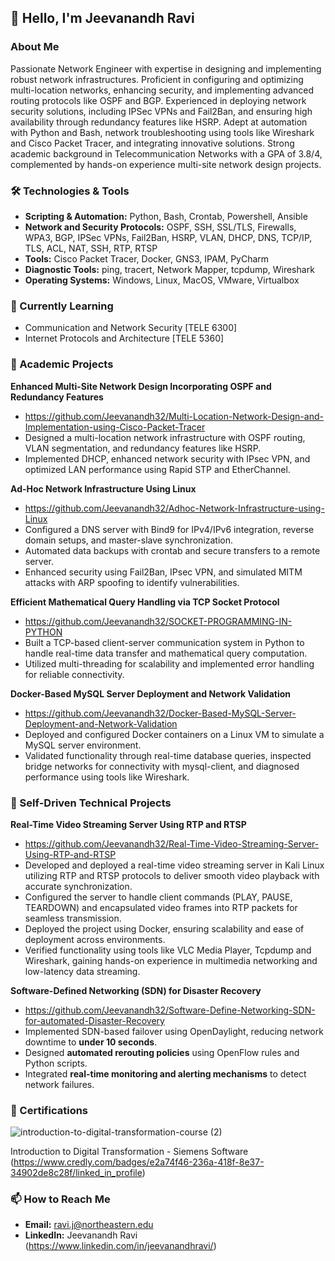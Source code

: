 ## 👋 Hello, I'm Jeevanandh Ravi

### About Me
Passionate Network Engineer with expertise in designing and implementing robust network infrastructures. Proficient in configuring and optimizing multi-location networks, enhancing security, and implementing advanced routing protocols like OSPF and BGP. Experienced in deploying network security solutions, including IPSec VPNs and Fail2Ban, and ensuring high availability through redundancy features like HSRP. Adept at automation with Python and Bash, network troubleshooting using tools like Wireshark and Cisco Packet Tracer, and integrating innovative solutions. Strong academic background in Telecommunication Networks with a GPA of 3.8/4, complemented by hands-on experience multi-site network design projects.

### 🛠️ Technologies & Tools
- **Scripting & Automation:** Python, Bash, Crontab, Powershell, Ansible
- **Network and Security Protocols:** OSPF, SSH, SSL/TLS, Firewalls, WPA3, BGP, IPSec VPNs, Fail2Ban, HSRP, VLAN, DHCP, DNS, TCP/IP, TLS, ACL, NAT, SSH, RTP, RTSP
- **Tools:** Cisco Packet Tracer, Docker, GNS3, IPAM, PyCharm
- **Diagnostic Tools:** ping, tracert, Network Mapper, tcpdump, Wireshark
- **Operating Systems:** Windows, Linux, MacOS, VMware, Virtualbox

### 🌱 Currently Learning
- Communication and Network Security [TELE 6300]
- Internet Protocols and Architecture [TELE 5360]

### 🚀 Academic Projects
**Enhanced Multi-Site Network Design Incorporating OSPF and Redundancy Features**
  - https://github.com/Jeevanandh32/Multi-Location-Network-Design-and-Implementation-using-Cisco-Packet-Tracer       
  - Designed a multi-location network infrastructure with OSPF routing, VLAN segmentation, and redundancy features like HSRP. 
  - Implemented DHCP, enhanced network security with IPsec VPN, and optimized LAN performance using Rapid STP and EtherChannel.

**Ad-Hoc Network Infrastructure Using Linux**
  - https://github.com/Jeevanandh32/Adhoc-Network-Infrastructure-using-Linux     
  - Configured a DNS server with Bind9 for IPv4/IPv6 integration, reverse domain setups, and master-slave synchronization. 
  - Automated data backups with crontab and secure transfers to a remote server. 
  - Enhanced security using Fail2Ban, IPsec VPN, and simulated MITM attacks with ARP spoofing to identify vulnerabilities.

**Efficient Mathematical Query Handling via TCP Socket Protocol** 
  - https://github.com/Jeevanandh32/SOCKET-PROGRAMMING-IN-PYTHON
  - Built a TCP-based client-server communication system in Python to handle real-time data transfer and mathematical query computation. 
  - Utilized multi-threading for scalability and implemented error handling for reliable connectivity.

**Docker-Based MySQL Server Deployment and Network Validation**
  - https://github.com/Jeevanandh32/Docker-Based-MySQL-Server-Deployment-and-Network-Validation
  - Deployed and configured Docker containers on a Linux VM to simulate a MySQL server environment. 
  - Validated functionality through real-time database queries, inspected bridge networks for connectivity with mysql-client, and diagnosed performance using tools like Wireshark.

### :dart: Self-Driven Technical Projects
**Real-Time Video Streaming Server Using RTP and RTSP**
  - https://github.com/Jeevanandh32/Real-Time-Video-Streaming-Server-Using-RTP-and-RTSP
  - Developed and deployed a real-time video streaming server in Kali Linux utilizing RTP and RTSP protocols to deliver smooth video playback with accurate synchronization. 
  - Configured the server to handle client commands (PLAY, PAUSE, TEARDOWN) and encapsulated video frames into RTP packets for seamless transmission.
  - Deployed the project using Docker, ensuring scalability and ease of deployment across environments.
  - Verified functionality using tools like VLC Media Player, Tcpdump and Wireshark, gaining hands-on experience in multimedia networking and low-latency data streaming.

**Software-Defined Networking (SDN) for Disaster Recovery**  
  - https://github.com/Jeevanandh32/Software-Define-Networking-SDN-for-automated-Disaster-Recovery
  - Implemented SDN-based failover using OpenDaylight, reducing network downtime to **under 10 seconds**.
  - Designed **automated rerouting policies** using OpenFlow rules and Python scripts.
  - Integrated **real-time monitoring and alerting mechanisms** to detect network failures.

### 📝 Certifications
 ![introduction-to-digital-transformation-course (2)](https://github.com/user-attachments/assets/209f7915-1224-48d5-aa69-101560de1e90)
 
 Introduction to Digital Transformation - Siemens Software (https://www.credly.com/badges/e2a74f46-236a-418f-8e37-34902de8c28f/linked_in_profile) 


### 📫 How to Reach Me
- **Email:** ravi.j@northeastern.edu
- **LinkedIn:** Jeevanandh Ravi (https://www.linkedin.com/in/jeevanandhravi/)

